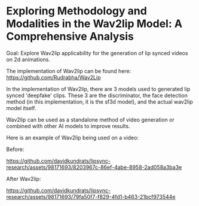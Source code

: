 # Exploring Methodology and Modalities in the Wav2lip Model: A Comprehensive Analysis
Goal: Explore Wav2lip applicability for the generation of lip synced videos on 2d animations.

The implementation of Wav2lip can be found here: https://github.com/Rudrabha/Wav2Lip

In the implementation of Wav2lip, there are 3 models used to generated lip synced 'deepfake' clips. These 3 are the discriminator, the face detection method (in this implementation, it is the sf3d model), and the actual wav2lip model itself. 

Wav2lip can be used as a standalone method of video generation or combined with other AI models to improve results. 

Here is an example of Wav2lip being used on a video: 

Before: 





https://github.com/davidkundrats/lipsync-research/assets/98171693/8203967c-86ef-4abe-8958-2ad058a3ba3e


After Wav2lip:



https://github.com/davidkundrats/lipsync-research/assets/98171693/79fa50f7-f829-4fd1-b463-21bcf973544e

